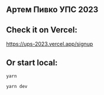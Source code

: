
## Артем Пивко УПС 2023

## Check it on Vercel:
https://ups-2023.vercel.app/signup

## Or start local:
```
yarn
```

```
yarn dev
```

